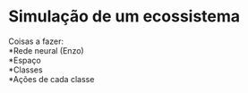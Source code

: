 # Simulação de um ecossistema

Coisas a fazer: 
  <br>
  *Rede neural (Enzo)
  <br>
  *Espaço
  <br>
  *Classes
  <br>
  *Ações de cada classe
